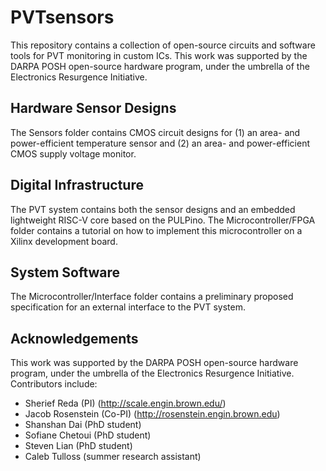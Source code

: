 # PVTsensors
This repository contains a collection of open-source circuits and software tools for PVT monitoring in custom ICs. This work was supported by the DARPA POSH open-source hardware program, under the umbrella of the Electronics Resurgence Initiative. 

## Hardware Sensor Designs
The Sensors folder contains CMOS circuit designs for (1) an area- and power-efficient temperature sensor and (2) an area- and power-efficient CMOS supply voltage monitor.

## Digital Infrastructure
The PVT system contains both the sensor designs and an embedded lightweight RISC-V core based on the PULPino. The Microcontroller/FPGA folder contains a tutorial on how to implement this microcontroller on a Xilinx development board.

## System Software
The Microcontroller/Interface folder contains a preliminary proposed specification for an external interface to the PVT system.

## Acknowledgements
This work was supported by the DARPA POSH open-source hardware program, under the umbrella of the Electronics Resurgence Initiative. Contributors include:

- Sherief Reda (PI)   (http://scale.engin.brown.edu/)
- Jacob Rosenstein (Co-PI)   (http://rosenstein.engin.brown.edu)
- Shanshan Dai (PhD student)
- Sofiane Chetoui (PhD student)
- Steven Lian (PhD student)
- Caleb Tulloss (summer research assistant)
